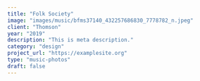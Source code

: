 ```yaml
---
title: "Folk Society"
image: "images/music/bfms37140_432257686830_7778782_n.jpeg"
client: "Thomson"
year: "2019"
description: "This is meta description."
category: "design"
project_url: "https://examplesite.org"
type: "music-photos"
draft: false
---
```

